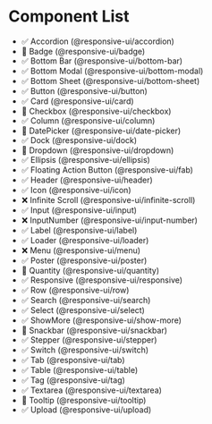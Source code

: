 # Component List

- ✅ Accordion (@responsive-ui/accordion)
- 🚧 Badge (@responsive-ui/badge)
- ✅ Bottom Bar (@responsive-ui/bottom-bar)
- ✅ Bottom Modal (@responsive-ui/bottom-modal)
- ✅ Bottom Sheet (@responsive-ui/bottom-sheet)
- ✅ Button (@responsive-ui/button)
- ✅ Card (@responsive-ui/card)
- 🚧 Checkbox (@responsive-ui/checkbox)
- ✅ Column (@responsive-ui/column)
- 🚧 DatePicker (@responsive-ui/date-picker)
- ✅ Dock (@responsive-ui/dock)
- 🚧 Dropdown (@responsive-ui/dropdown)
- ✅ Ellipsis (@responsive-ui/ellipsis)
- ✅ Floating Action Button (@responsive-ui/fab)
- ✅ Header (@responsive-ui/header)
- ✅ Icon (@responsive-ui/icon)
- ❌ Infinite Scroll (@responsive-ui/infinite-scroll)
- ✅ Input (@responsive-ui/input)
- ❌ InputNumber (@responsive-ui/input-number)
- ✅ Label (@responsive-ui/label)
- ✅ Loader (@responsive-ui/loader)
- ❌ Menu (@responsive-ui/menu)
- ✅ Poster (@responsive-ui/poster)
- 🚧 Quantity (@responsive-ui/quantity)
- ✅ Responsive (@responsive-ui/responsive)
- ✅ Row (@responsive-ui/row)
- ✅ Search (@responsive-ui/search)
- ✅ Select (@responsive-ui/select)
- ✅ ShowMore (@responsive-ui/show-more)
- 🚧 Snackbar (@responsive-ui/snackbar)
- ✅ Stepper (@responsive-ui/stepper)
- ✅ Switch (@responsive-ui/switch)
- ✅ Tab (@responsive-ui/tab)
- ✅ Table (@responsive-ui/table)
- ✅ Tag (@responsive-ui/tag)
- ✅ Textarea (@responsive-ui/textarea)
- 🚧 Tooltip (@responsive-ui/tooltip)
- ✅ Upload (@responsive-ui/upload)
